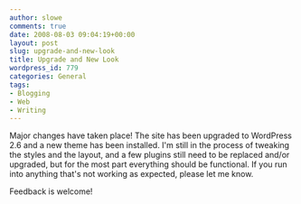 ```yaml
---
author: slowe
comments: true
date: 2008-08-03 09:04:19+00:00
layout: post
slug: upgrade-and-new-look
title: Upgrade and New Look
wordpress_id: 779
categories: General
tags:
- Blogging
- Web
- Writing
---
```


Major changes have taken place! The site has been upgraded to WordPress 2.6 and a new theme has been installed. I'm still in the process of tweaking the styles and the layout, and a few plugins still need to be replaced and/or upgraded, but for the most part everything should be functional. If you run into anything that's not working as expected, please let me know.

Feedback is welcome!
